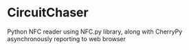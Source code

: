 # CircuitChaser
Python NFC reader using NFC.py library, along with CherryPy asynchronously reporting to web browser
